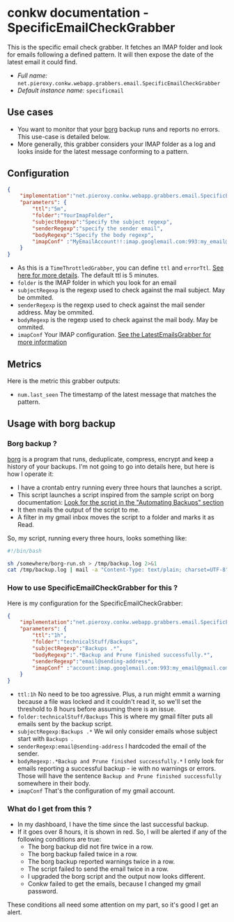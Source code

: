 # conkw documentation - SpecificEmailCheckGrabber

This is the specific email check grabber. It fetches an IMAP folder and look for emails following a defined pattern. It will then expose the date of the latest email it could find.

* *Full name:* `net.pieroxy.conkw.webapp.grabbers.email.SpecificEmailCheckGrabber`
* *Default instance name:* `specificmail`

## Use cases

* You want to monitor that your [borg](https://borgbackup.readthedocs.io/en/stable/) backup runs and reports no errors. This use-case is detailed below.
* More generally, this grabber considers your IMAP folder as a log and looks inside for the latest message conforming to a pattern.

## Configuration

```json
{
    "implementation":"net.pieroxy.conkw.webapp.grabbers.email.SpecificEmailCheckGrabber",
    "parameters": {
        "ttl":"5m",
        "folder":"YourImapFolder",
        "subjectRegexp":"Specify the subject regexp",
        "senderRegexp":"specify the sender email",
        "bodyRegexp":"Specify the body regexp",
        "imapConf" :"MyEmailAccount!!:imap.googlemail.com:993:my_email@gmail.com:mypassword"
    }
}
```

* As this is a `TimeThrottledGrabber`, you can define `ttl` and `errorTtl`. [See here for more details](CONFIGURE.md). The default ttl is 5 minutes.
* `folder` is the IMAP folder in which you look for an email
* `subjectRegexp` is the regexp used to check against the mail subject. May be ommited.
* `senderRegexp` is the regexp used to check against the mail sender address. May be ommited.
* `bodyRegexp` is the regexp used to check against the mail body. May be ommited.
* `imapConf` Your IMAP configuration. [See the LatestEmailsGrabber for more information](GRABBER_LATEST_EMAILS.md)

## Metrics

Here is the metric this grabber outputs:

* `num.last_seen` The timestamp of the latest message that matches the pattern.

## Usage with borg backup

### Borg backup ?

[borg](https://borgbackup.readthedocs.io/en/stable/) is a program that runs, deduplicate, compress, encrypt and keep a history of your backups. I'm not going to go into details here, but here is how I operate it:

* I have a crontab entry running every three hours that launches a script.
* This script launches a script inspired from the sample script on borg documentation: [Look for the script in the "Automating Backups" section](https://borgbackup.readthedocs.io/en/stable/quickstart.html#automating-backups)
* It then mails the output of the script to me.
* A filter in my gmail inbox moves the script to a folder and marks it as Read.

So, my script, running every three hours, looks something like:
```sh
#!/bin/bash

sh /somewhere/borg-run.sh > /tmp/backup.log 2>&1
cat /tmp/backup.log | mail -a "Content-Type: text/plain; charset=UTF-8" -s "Backups `date`" my_email@gmail.com
```

### How to use SpecificEmailCheckGrabber for this ?

Here is my configuration for the SpecificEmailCheckGrabber:

```json
{
    "implementation":"net.pieroxy.conkw.webapp.grabbers.email.SpecificEmailCheckGrabber",
    "parameters": {
        "ttl":"1h",
        "folder":"technicalStuff/Backups",
        "subjectRegexp":"Backups .*",
        "bodyRegexp":".*Backup and Prune finished successfully.*",
        "senderRegexp":"email@sending-address",
        "imapConf" :"account:imap.googlemail.com:993:my_email@gmail.com:my_app_password"
    }
}
```

* `ttl:1h` No need to be too agressive. Plus, a run might emmit a warning because a file was locked and it couldn't read it, so we'll set the threshold to 8 hours before assuming there is an issue.
* `folder:technicalStuff/Backups` This is where my gmail filter puts all emails sent by the backup script.
* `subjectRegexp:Backups .*` We wil only consider emails whose subject start with `Backups `.
* `senderRegexp:email@sending-address` I hardcoded the email of the sender.
* `bodyRegexp:.*Backup and Prune finished successfully.*` I only look for emails reporting a successful backup - ie with no warnings or errors. Those will have the sentence `Backup and Prune finished successfully` somewhere in their body.
* `imapConf` That's the configuration of my gmail account.

### What do I get from this ?

* In my dashboard, I have the time since the last successful backup.
* If it goes over 8 hours, it is shown in red. So, I will be alerted if any of the following conditions are true:
    * The borg backup did not fire twice in a row.
    * The borg backup failed twice in a row.
    * The borg backup reported warnings twice in a row.
    * The script failed to send the email twice in a row.
    * I upgraded the borg script and the output now looks different.
    * Conkw failed to get the emails, because I changed my gmail password.

These conditions all need some attention on my part, so it's good I get an alert.